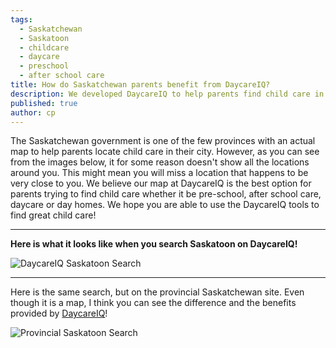 ```yaml
---
tags:
  - Saskatchewan
  - Saskatoon
  - childcare
  - daycare
  - preschool
  - after school care
title: How do Saskatchewan parents benefit from DaycareIQ?
description: We developed DaycareIQ to help parents find child care in their city, town or community.  We found the current tools often didn't include a map that was useful - we made DaycareIQ to fix that!
published: true
author: cp
---
```

The Saskatchewan government is one of the few provinces with an actual map to help parents locate child care in their city.  However, as you can see from the images below, it for some reason doesn't show all the locations around you.  This might mean you will miss a location that happens to be very close to you.  We believe our map at DaycareIQ is the best option for parents trying to find child care whether it be pre-school, after school care, daycare or day homes.  We hope you are able to use the DaycareIQ tools to find great child care!

---
<strong>Here is what it looks like when you search Saskatoon on DaycareIQ!</strong>

![DaycareIQ Saskatoon Search](https://blog.daycareiq.com/site_assets/images/Saskatoon_DaycareIQ.png)

---
Here is the same search, but on the provincial Saskatchewan site.  Even though it is a map, I think you can see the difference and the benefits provided by [DaycareIQ](https://www.daycareiq.com/?utm_source=blog&utm_medium=blogpost&utm_campaign=blog)!

![Provincial Saskatoon Search](https://blog.daycareiq.com/site_assets/images/Saskatoon_default.png)
